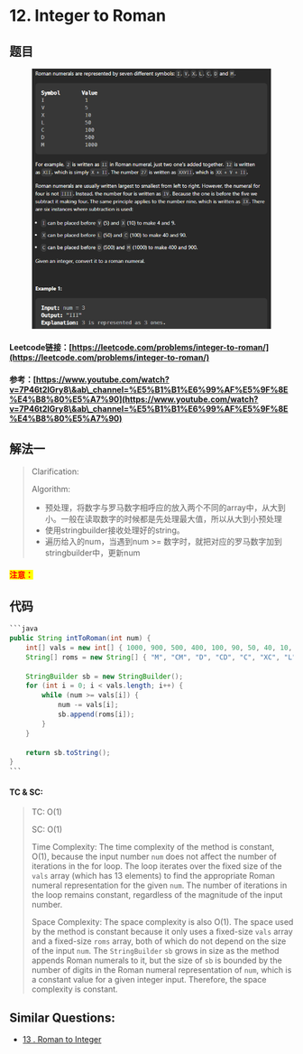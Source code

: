 # 12. Integer to Roman

## 题目

<figure><img src="../../.gitbook/assets/image (3) (1) (1).png" alt=""><figcaption></figcaption></figure>

#### Leetcode链接：[https://leetcode.com/problems/integer-to-roman/](https://leetcode.com/problems/integer-to-roman/)

#### 参考：[https://www.youtube.com/watch?v=7P46t2lGry8\&ab\_channel=%E5%B1%B1%E6%99%AF%E5%9F%8E%E4%B8%80%E5%A7%90](https://www.youtube.com/watch?v=7P46t2lGry8\&ab\_channel=%E5%B1%B1%E6%99%AF%E5%9F%8E%E4%B8%80%E5%A7%90)

## 解法一

> Clarification:&#x20;
>
> Algorithm:&#x20;
>
> * 预处理，将数字与罗马数字相呼应的放入两个不同的array中，从大到小。一般在读取数字的时候都是先处理最大值，所以从大到小预处理
> * 使用stringbuilder接收处理好的string。
> * 遍历给入的num，当遇到num >= 数字时，就把对应的罗马数字加到stringbuilder中，更新num

#### <mark style="color:red;">注意：</mark>

## 代码

````java
```java
public String intToRoman(int num) {
    int[] vals = new int[] { 1000, 900, 500, 400, 100, 90, 50, 40, 10, 9, 5, 4, 1 };
    String[] roms = new String[] { "M", "CM", "D", "CD", "C", "XC", "L", "XL", "X", "IX", "V", "IV", "I" };

    StringBuilder sb = new StringBuilder();
    for (int i = 0; i < vals.length; i++) {
        while (num >= vals[i]) {
            num -= vals[i];
            sb.append(roms[i]);
        }
    } 

    return sb.toString();
}
```
````

#### TC & SC:&#x20;

> TC: O(1)
>
> SC: O(1)
>
> Time Complexity: The time complexity of the method is constant, O(1), because the input number `num` does not affect the number of iterations in the for loop. The loop iterates over the fixed size of the `vals` array (which has 13 elements) to find the appropriate Roman numeral representation for the given `num`. The number of iterations in the loop remains constant, regardless of the magnitude of the input number.
>
> Space Complexity: The space complexity is also O(1). The space used by the method is constant because it only uses a fixed-size `vals` array and a fixed-size `roms` array, both of which do not depend on the size of the input `num`. The `StringBuilder` `sb` grows in size as the method appends Roman numerals to it, but the size of `sb` is bounded by the number of digits in the Roman numeral representation of `num`, which is a constant value for a given integer input. Therefore, the space complexity is constant.

## **Similar Questions:**&#x20;

* [13 . Roman to Integer](13.-roman-to-integer.md)
